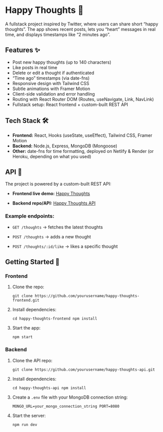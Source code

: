 # Happy Thoughts 💭

A fullstack project inspired by Twitter, where users can share short “happy thoughts”. The app shows recent posts, lets you “heart” messages in real time, and displays timestamps like “2 minutes ago”. 


## Features ✨


- Post new happy thoughts (up to 140 characters)  
- Like posts in real time
- Delete or edit a thought if authenticated
- “Time ago” timestamps (via date-fns)  
- Responsive design with Tailwind CSS
- Subtle animations with Framer Motion  
- Client-side validation and error handling
- Routing with React Router DOM (Routes, useNavigate, Link, NavLink)  
- Fullstack setup: React frontend + custom-built REST API



## Tech Stack 🛠

-   **Frontend:** React, Hooks (useState, useEffect), Tailwind CSS, Framer Motion
-   **Backend:** Node.js, Express, MongoDB (Mongoose)
-   **Other:** date-fns for time formatting, deployed on Netlify & Render (or Heroku, depending on what you used)


## API 🔗

The project is powered by a custom-built REST API:

-   **Frontend live demo:** [Happy Thoughts](https://myhappythought.netlify.app/)
    
-   **Backend repo/API:** [Happy Thoughts API](https://github.com/MalLunBar/js-project-api)
    

### Example endpoints:

-   `GET /thoughts` → fetches the latest thoughts
    
-   `POST /thoughts` → adds a new thought
    
-   `POST /thoughts/:id/like` → likes a specific thought

## Getting Started 🚀

### Frontend

1.  Clone the repo:
    
    `git clone https://github.com/yourusername/happy-thoughts-frontend.git` 
    
2.  Install dependencies:
    
    `cd happy-thoughts-frontend
    npm install` 
    
3.  Start the app:
    
    `npm start` 
    

### Backend

1.  Clone the API repo:
    
    `git clone https://github.com/yourusername/happy-thoughts-api.git` 
    
2.  Install dependencies:
    
    `cd happy-thoughts-api
    npm install` 
    
3.  Create a `.env` file with your MongoDB connection string:
    
    `MONGO_URL=your_mongo_connection_string
    PORT=8080` 
    
4.  Start the server:
    
    `npm run dev`

